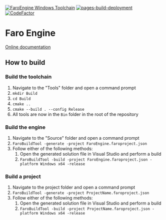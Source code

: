 [![FaroEngine Windows Toolchain](https://github.com/R00tDroid/FaroEngine/actions/workflows/windows.yml/badge.svg)](https://github.com/R00tDroid/FaroEngine/actions/workflows/windows.yml)
[![pages-build-deployment](https://github.com/R00tDroid/FaroEngine/actions/workflows/pages/pages-build-deployment/badge.svg)](https://github.com/R00tDroid/FaroEngine/actions/workflows/pages/pages-build-deployment)
[![CodeFactor](https://www.codefactor.io/repository/github/r00tdroid/faroengine/badge)](https://www.codefactor.io/repository/github/r00tdroid/faroengine)

# Faro Engine

[Online documentation](https://r00tdroid.github.io/FaroEngine)

## How to build

### Build the toolchain
1. Navigate to the "Tools" folder and open a command prompt
2. `mkdir Build`
3. `cd Build`
4. `cmake ..`
5. `cmake --build . --config Release`
6. All tools are now in the `Bin` folder in the root of the repository

### Build the engine
1. Navigate to the "Source" folder and open a command prompt
2. `FaroBuildTool -generate -project FaroEngine.faroproject.json`
3. Follow either of the following methods:
    1. Open the generated solution file in Visual Studio and perform a build
    2. `FaroBuildTool -build -project FaroEngine.faroproject.json -platform Windows x64 -release`

### Build a project
1. Navigate to the project folder and open a command prompt
2. `FaroBuildTool -generate -project ProjectName.faroproject.json`
3. Follow either of the following methods:
    1. Open the generated solution file in Visual Studio and perform a build
    2. `FaroBuildTool -build -project ProjectName.faroproject.json -platform Windows x64 -release`
